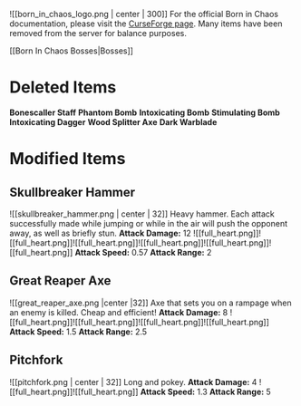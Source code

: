 ![[born_in_chaos_logo.png | center | 300]]
For the official Born in Chaos documentation, please visit the [CurseForge page](https://www.curseforge.com/minecraft/mc-mods/born-in-chaos). Many items have been removed from the server for balance purposes.

[[Born In Chaos Bosses|Bosses]]
# Deleted Items
**Bonescaller Staff**
**Phantom Bomb**
**Intoxicating Bomb**
**Stimulating Bomb**
**Intoxicating Dagger**
**Wood Splitter Axe**
**Dark Warblade**
# Modified Items
## Skullbreaker Hammer
![[skullbreaker_hammer.png | center | 32]]
Heavy hammer. Each attack successfully made while jumping or while in the air will push the opponent away, as well as briefly stun.
**Attack Damage:** 12 ![[full_heart.png]]![[full_heart.png]]![[full_heart.png]]![[full_heart.png]]![[full_heart.png]]![[full_heart.png]]
**Attack Speed:** 0.57
**Attack Range:** 2
## Great Reaper Axe
![[great_reaper_axe.png |center |32]]
Axe that sets you on a rampage when an enemy is killed. Cheap and efficient!
**Attack Damage:** 8 ![[full_heart.png]]![[full_heart.png]]![[full_heart.png]]![[full_heart.png]]
**Attack Speed:** 1.5
**Attack Range:** 2.5
## Pitchfork
![[pitchfork.png | center | 32]]
Long and pokey.
**Attack Damage:** 4 ![[full_heart.png]]![[full_heart.png]]
**Attack Speed:** 1.3
**Attack Range:** 5